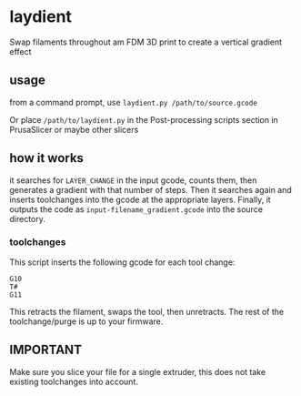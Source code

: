 # laydient
Swap filaments throughout am FDM 3D print to create a vertical gradient effect

## usage
from a command prompt, use ```laydient.py /path/to/source.gcode```

Or place ```/path/to/laydient.py``` in the Post-processing scripts section in PrusaSlicer or maybe other slicers

## how it works
it searches for ```LAYER_CHANGE``` in the input gcode, counts them, then generates a gradient with that number of steps. Then it searches again and inserts toolchanges into the gcode at the appropriate layers. Finally, it outputs the code as ```input-filename_gradient.gcode``` into the source directory.

### toolchanges
This script inserts the following gcode for each tool change:
```
G10
T#
G11
```

This retracts the filament, swaps the tool, then unretracts. The rest of the toolchange/purge is up to your firmware.

## IMPORTANT
Make sure you slice your file for a single extruder, this does not take existing toolchanges into account.
